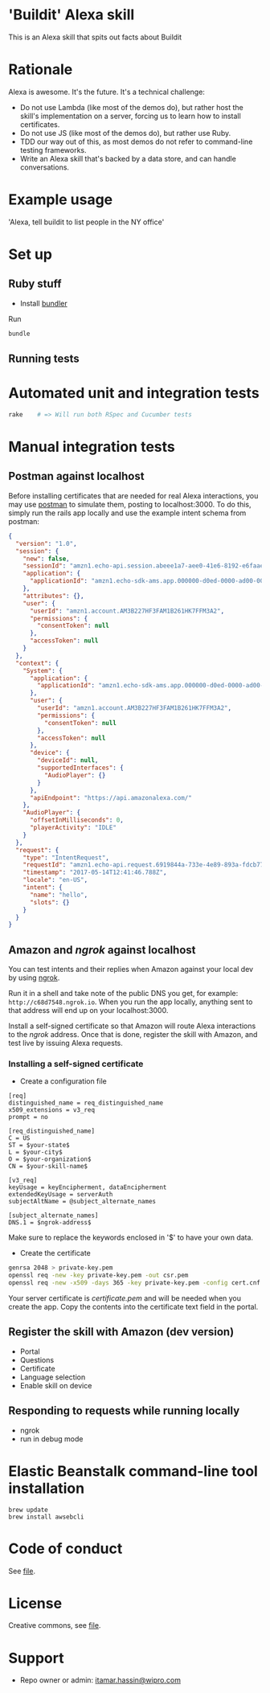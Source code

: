 # 'Buildit' Alexa skill

This is an Alexa skill that spits out facts about Buildit

# Rationale

Alexa is awesome. It's the future. It's a technical challenge:

* Do not use Lambda (like most of the demos do), but rather host the skill's implementation on a server, forcing us to learn how to install certificates.
* Do not use JS (like most of the demos do), but rather use Ruby.
* TDD our way out of this, as most demos do not refer to command-line testing frameworks.
* Write an Alexa skill that's backed by a data store, and can handle conversations.

# Example usage

'Alexa, tell buildit to list people in the NY office'

# Set up

## Ruby stuff

* Install [bundler](http://bundler.io)

Run

```bash
bundle
```

## Running tests

# Automated unit and integration tests

```bash
rake    # => Will run both RSpec and Cucumber tests
```

# Manual integration tests

## Postman against localhost

Before installing certificates that are needed for real Alexa interactions, you may use [postman](https://www.getpostman.com) to simulate them, posting to localhost:3000.
To do this, simply run the rails app locally and use the example intent schema from postman:
```json
{
  "version": "1.0",
  "session": {
    "new": false,
    "sessionId": "amzn1.echo-api.session.abeee1a7-aee0-41e6-8192-e6faaed9f5ef",
    "application": {
      "applicationId": "amzn1.echo-sdk-ams.app.000000-d0ed-0000-ad00-000000d00ebe"
    },
    "attributes": {},
    "user": {
      "userId": "amzn1.account.AM3B227HF3FAM1B261HK7FFM3A2",
      "permissions": {
        "consentToken": null
      },
      "accessToken": null
    }
  },
  "context": {
    "System": {
      "application": {
        "applicationId": "amzn1.echo-sdk-ams.app.000000-d0ed-0000-ad00-000000d00ebe"
      },
      "user": {
        "userId": "amzn1.account.AM3B227HF3FAM1B261HK7FFM3A2",
        "permissions": {
          "consentToken": null
        },
        "accessToken": null
      },
      "device": {
        "deviceId": null,
        "supportedInterfaces": {
          "AudioPlayer": {}
        }
      },
      "apiEndpoint": "https://api.amazonalexa.com/"
    },
    "AudioPlayer": {
      "offsetInMilliseconds": 0,
      "playerActivity": "IDLE"
    }
  },
  "request": {
    "type": "IntentRequest",
    "requestId": "amzn1.echo-api.request.6919844a-733e-4e89-893a-fdcb77e2ef0d",
    "timestamp": "2017-05-14T12:41:46.788Z",
    "locale": "en-US",
    "intent": {
      "name": "hello",
      "slots": {}
    }
  }
}
```

## Amazon and _ngrok_ against localhost

You can test intents and their replies when Amazon against your local dev by using [ngrok](https://ngrok.com).

Run it in a shell and take note of the public DNS you get, for example:
```http://c68d7548.ngrok.io```. When you run the app locally, anything sent to that address will end up on your localhost:3000.

Install a self-signed certificate so that Amazon will route Alexa interactions to the _ngrok_ address. 
Once that is done, register the skill with Amazon, and test live by issuing Alexa requests.

### Installing a self-signed certificate

* Create a configuration file

```text
[req]
distinguished_name = req_distinguished_name
x509_extensions = v3_req
prompt = no

[req_distinguished_name]
C = US
ST = $your-state$
L = $your-city$  
O = $your-organization$ 
CN = $your-skill-name$

[v3_req]
keyUsage = keyEncipherment, dataEncipherment
extendedKeyUsage = serverAuth
subjectAltName = @subject_alternate_names

[subject_alternate_names]
DNS.1 = $ngrok-address$
```

Make sure to replace the keywords enclosed in '$' to have your own data.

* Create the certificate

```bash
genrsa 2048 > private-key.pem
openssl req -new -key private-key.pem -out csr.pem
openssl req -new -x509 -days 365 -key private-key.pem -config cert.cnf -out certificate.pem
```
Your server certificate is _certificate.pem_ and will be needed when you create the app. Copy the contents into the certificate text field in the portal.


## Register the skill with Amazon (dev version)

- Portal
- Questions
- Certificate
- Language selection
- Enable skill on device

## Responding to requests while running locally 

- ngrok
- run in debug mode

# Elastic Beanstalk command-line tool installation

```shell
brew update
brew install awsebcli
```

# Code of conduct

See [file](https://bitbucket.org/digitalrigbitbucketteam/buildit-alexa-skill/src/b2d808302cb3ac43969edff5721486f6341dcd5d/code-of-conduct.md?at=master&fileviewer=file-view-default).

# License

Creative commons, see [file](https://bitbucket.org/digitalrigbitbucketteam/buildit-alexa-skill/src/b2d808302cb3ac43969edff5721486f6341dcd5d/license.md?at=master&fileviewer=file-view-default).

# Support

* Repo owner or admin: itamar.hassin@wipro.com
